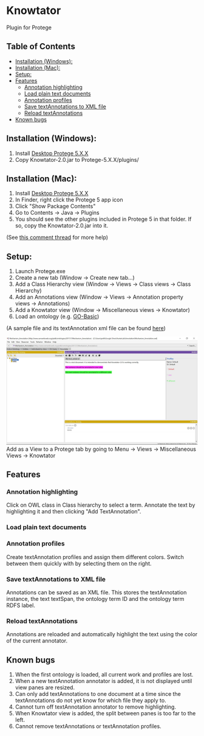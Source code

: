 # Knowtator
Plugin for Protege

## Table of Contents
- [Installation (Windows):](#)
- [Installation (Mac):](#)
- [Setup:](#)
- [Features](#)
	- [Annotation highlighting](#)
	- [Load plain text documents](#)
	- [Annotation profiles](#)
	- [Save textAnnotations to XML file](#)
	- [Reload textAnnotations](#)
- [Known bugs](#)

## Installation (Windows):

1. Install [Desktop Protege 5.X.X][protege link]
2. Copy Knowtator-2.0.jar to Protege-5.X.X/plugins/

## Installation (Mac):
1. Install [Desktop Protege 5.X.X][protege link]
2. In Finder, right click the Protege 5 app icon
3. Click "Show Package Contents"
4. Go to Contents -> Java -> Plugins
5. You should see the other plugins included in Protege 5 in that folder. If so, copy the Knowtator-2.0.jar into it.

(See [this comment thread][mac osx plugin intallation comment thread] for more help) 

## Setup:
1. Launch Protege.exe
2. Create a new tab (Window -> Create new tab...)
3. Add a Class Hierarchy view (Window -> Views -> Class views -> Class Hierarchy)
4. Add an Annotations view (Window -> Views -> Annotation property views -> Annotations)
5. Add a Knowtator view (Window -> Miscellaneous views -> Knowtator)
6. Load an ontology (e.g. [GO-Basic][ontology example])

(A sample file and its textAnnotation xml file can be found [here][sample files location])

![After installation][installation image]
Add as a View to a Protege tab by going to Menu -> Views -> Miscellaneous Views -> Knowtator

## Features

### Annotation highlighting
Click on OWL class in Class hierarchy to select a term. Annotate the text by highlighting it and then clicking "Add TextAnnotation". 

### Load plain text documents

### Annotation profiles
Create textAnnotation profiles and assign them different colors. Switch between them quickly with by selecting them on the right.

### Save textAnnotations to XML file
Annotations can be saved as an XML file. This stores the textAnnotation instance, the text textSpan, the ontology term ID and the ontology term RDFS label.

### Reload textAnnotations
Annotations are reloaded and automatically highlight the text using the color of the current annotator.

## Known bugs
1. When the first ontology is loaded, all current work and profiles are lost.
2. When a new textAnnotation annotator is added, it is not displayed until view panes are resized.
3. Can only add textAnnotations to one document at a time since the textAnnotations do not yet know for which file they apply to.
4. Cannot turn off textAnnotation annotator to remove highlighting.
5. When Knowtator view is added, the split between panes is too far to the left.
6. Cannot remove textAnnotations or textAnnotation profiles.

[protege link]:http://protege.stanford.edu/products.php#desktop-protege
[installation image]:installation_image.jpg
[ontology example]:http://purl.obolibrary.org/obo/go/go-basic.obo
[mac osx plugin intallation comment thread]:http://protege-project.136.n4.nabble.com/Installing-Plugins-on-Protege-5-MacOSX-td4665874.html
[sample files location]:https://github.com/tuh8888/Knowtator-2.0/tree/master/src/main/resources/file

